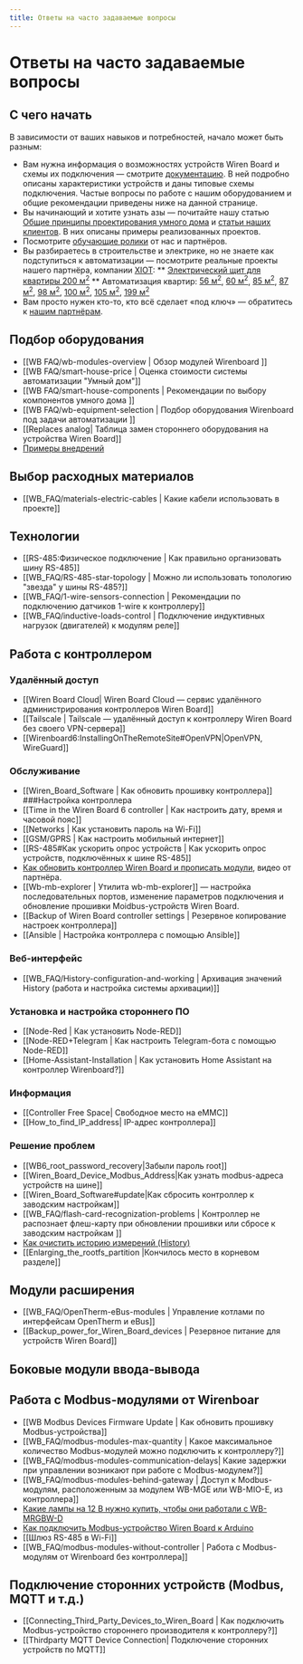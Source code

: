 ```yaml
---
title: Ответы на часто задаваемые вопросы
---
```


# Ответы на часто задаваемые вопросы

## С чего начать
В зависимости от ваших навыков и потребностей, начало может быть разным:
* Вам нужна информация о возможностях устройств Wiren Board и схемы их подключения — смотрите [документацию](/docs/intro). В ней подробно описаны характеристики устройств и даны типовые схемы подключения. Частые вопросы по работе с нашим оборудованием   и общие рекомендации приведены ниже на данной странице.
* Вы начинающий и хотите узнать азы — почитайте нашу статью [Общие принципы проектирования умного дома](https://wirenboard.com/ru/pages/sh-principles/) и [статьи наших клиентов](https://wirenboard.com/ru/pages/articles/). В них описаны примеры реализованных проектов.
* Посмотрите [обучающие ролики](https://wirenboard.com/ru/pages/educational-videos/) от нас и партнёров.
* Вы разбираетесь в строительстве и электрике, но не знаете как подступиться к автоматизации — посмотрите реальные проекты нашего партнёра, компании [XIOT](https://xiot.ru):
  ** [Электрический щит для квартиры 200 м<sup>2</sup>](https://wirenboard.com/statics/content/files/5fb53c8992702.pdf)
  ** Автоматизация квартир: [56 м<sup>2</sup>](https://wirenboard.com/statics/content/files/6065db27f198b.pdf), [60 м<sup>2</sup>](https://wirenboard.com/statics/content/files/5f85b0427d359.pdf), [85 м<sup>2</sup>](https://wirenboard.com/statics/content/files/60f198d75b223.pdf), [87 м<sup>2</sup>](https://wirenboard.com/statics/content/files/5f7b0327c4c2e.pdf), [98 м<sup>2</sup>](https://wirenboard.com/statics/content/files/60752d2698a09.pdf), [100 м<sup>2</sup>](https://wirenboard.com/statics/content/files/60c3567a0fd43.pdf), [105 м<sup>2</sup>](https://wirenboard.com/statics/content/files/5f92809c4fd27.pdf), [199 м<sup>2</sup>](https://wirenboard.com/statics/content/files/5fb53bbbe8d08.pdf)
* Вам просто нужен кто-то, кто всё сделает «под ключ» — обратитесь к [нашим партнёрам](https://wirenboard.com/ru/pages/partners/).

## Подбор оборудования

* [[WB FAQ/wb-modules-overview | Обзор модулей Wirenboard ]]
* [[WB FAQ/smart-house-price | Оценка стоимости системы автоматизации "Умный дом"]]
* [[WB FAQ/smart-house-components | Рекомендации по выбору компонентов умного дома ]]
* [[WB FAQ/wb-equipment-selection | Подбор оборудования Wirenboard под задачи автоматизации ]]
* [[Replaces analog| Таблица замен стороннего оборудования на устройства Wiren Board]]
* [Примеры внедрений](https://wirenboard.com/ru/pages/solutions/)

## Выбор расходных материалов

* [[WB_FAQ/materials-electric-cables | Какие кабели использовать в проекте]]

## Технологии
* [[RS-485:Физическое подключение | Как правильно организовать шину RS-485]]
* [[WB_FAQ/RS-485-star-topology | Можно ли использовать топологию "звезда" у шины RS-485?]]
* [[WB_FAQ/1-wire-sensors-connection | Рекомендации по подключению датчиков 1-wire к контроллеру]]
* [[WB_FAQ/inductive-loads-control | Подключение индуктивных нагрузок (двигателей) к модулям реле]]

## Работа с контроллером

### Удалённый доступ
* [[Wiren Board Cloud| Wiren Board Cloud — сервис удалённого администрирования контроллеров Wiren Board]]
* [[Tailscale | Tailscale — удалённый доступ к контроллеру Wiren Board без своего VPN-сервера]]
* [[Wirenboard6:InstallingOnTheRemoteSite#OpenVPN|OpenVPN, WireGuard]]

### Обслуживание
* [[Wiren_Board_Software | Как обновить прошивку контроллера]]
  ###Настройка контроллера
* [[Time in the Wiren Board 6 controller | Как настроить дату, время и часовой пояс]]
* [[Networks | Как установить пароль на Wi-Fi]]
* [[GSM/GPRS | Как настроить мобильный интернет]]
* [[RS-485#Как ускорить опрос устройств | Как ускорить опрос устройств, подключённых к шине RS-485]]
* [Как обновить контроллер Wiren Board и прописать модули](https://youtu.be/eUUxqaUAP2w?t=164), видео от партнёра.
* [[Wb-mb-explorer | Утилита wb-mb-explorer]] — настройка последовательных портов, изменение параметров подключения и обновление прошивки Moidbus-устройств Wiren Board.
* [[Backup of Wiren Board controller settings | Резервное копирование настроек контроллера]]
* [[Ansible | Настройка контроллера с помощью Ansible]]

### Веб-интерфейс
* [[WB_FAQ/History-configuration-and-working | Архивация значений History (работа и настройка системы архивации)]]

### Установка и настройка стороннего ПО
* [[Node-Red | Как установить Node-RED]]
* [[Node-RED+Telegram | Как настроить Telegram-бота с помощью Node-RED]]
* [[Home-Assistant-Installation | Как установить Home Assistant на контроллер Wirenboard?]]

### Информация
* [[Controller Free Space| Свободное место на eMMC]]
* [[How_to_find_IP_address| IP-адрес контроллера]]

### Решение проблем
* [[WB6_root_password_recovery|Забыли пароль root]]
* [[Wiren_Board_Device_Modbus_Address|Как узнать modbus-адреса устройств на шине]]
* [[Wiren_Board_Software#update|Как сбросить контроллер к заводским настройкам]]
* [[WB_FAQ/flash-card-recognization-problems | Контроллер не распознает флеш-карту при обновлении прошивки или сбросе к заводским настройкам ]]
* [Как очистить историю измерений (History)](https://support.wirenboard.com/t/ochistka-history/1924)
* [[Enlarging_the_rootfs_partition |Кончилось место в корневом разделе]]

## Модули расширения
* [[WB_FAQ/OpenTherm-eBus-modules | Управление котлами по интерфейсам OpenTherm и eBus]]
* [[Backup_power_for_Wiren_Board_devices | Резервное питание для устройств Wiren Board]]

## Боковые модули ввода-вывода

## Работа с Modbus-модулями от Wirenboar
* [[WB Modbus Devices Firmware Update | Как обновить прошивку Modbus-устройства]]
* [[WB_FAQ/modbus-modules-max-quantity | Какое максимальное количество Modbus-модулей можно подключить к контроллеру?]]
* [[WB_FAQ/modbus-modules-communication-delays| Какие задержки при управлении возникают при работе с Modbus-модулем?]]
* [[WB_FAQ/modbus-modules-behind-gateway | Доступ к Modbus-модулям, расположенным за модулем WB-MGE или WB-MIO-E, из контроллера]]
* [Какие лампы на 12 В нужно купить, чтобы они работали с WB-MRGBW-D](https://support.wirenboard.com/t/wb-mrgbw-d-i-lampochki-12v/5862)
* [Как подключить Modbus-устройство Wiren Board к Arduino](https://support.wirenboard.com/t/kak-podklyuchit-tryohfaznyj-voltmetr-wb-map3ev-k-arduino/9717/3)
* [[Шлюз RS-485 в Wi-Fi]]
* [[WB_FAQ/modbus-modules-without-controller | Работа с Modbus-модулям от Wirenboard без контроллера]]

## Подключение сторонних устройств (Modbus, MQTT и т.д.)
* [[Connecting_Third_Party_Devices_to_Wiren_Board | Как подключить Modbus-устройство стороннего производителя к контроллеру?]]
* [[Thirdparty MQTT Device Connection| Подключение сторонних устройств по MQTT]]
